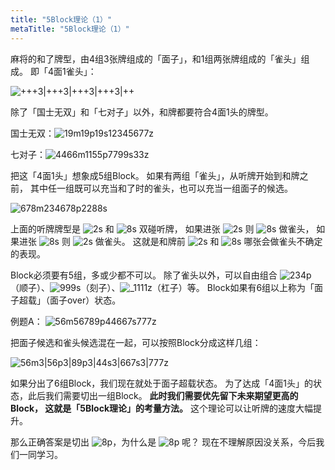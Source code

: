 ```yaml
---
title: "5Block理论（1）"
metaTitle: "5Block理论（1）"
---
```


麻将的和了牌型，由4组3张牌组成的「面子」，和1组两张牌组成的「雀头」组成。
即「4面1雀头」：

![+++3|+++3|+++3|+++3|++]()

除了「国士无双」和「七对子」以外，和牌都要符合4面1头的牌型。

国士无双：![19m19p19s12345677z]()

七对子：![4466m1155p7799s33z]()

把这「4面1头」想象成5组Block。
如果有两组「雀头」，从听牌开始到和牌之前，
其中任一组既可以充当和了时的雀头，也可以充当一组面子的候选。

![678m234678p2288s]()

上面的听牌牌型是 ![2s]() 和 ![8s]() 双碰听牌，
如果进张 ![2s]() 则 ![8s]() 做雀头，
如果进张 ![8s]() 则 ![2s]() 做雀头。
这就是和牌前 ![2s]() 和 ![8s]() 哪张会做雀头不确定的表现。

Block必须要有5组，多或少都不可以。
除了雀头以外，可以自由组合 ![234p]()（顺子）、![999s]()（刻子）、![_1111z]()（杠子）等。
Block如果有6组以上称为「面子超载」（面子over）状态。

例题A：
![56m56789p44667s777z]()

把面子候选和雀头候选混在一起，可以按照Block分成这样几组：

![56m3|56p3|89p3|44s3|667s3|777z]()

如果分出了6组Block，我们现在就处于面子超载状态。
为了达成「4面1头」的状态，此后我们需要切出一组Block。
**此时我们需要优先留下未来期望更高的Block，
这就是「5Block理论」的考量方法。**
这个理论可以让听牌的速度大幅提升。

那么正确答案是切出 ![8p]()，为什么是 ![8p]() 呢？
现在不理解原因没关系，今后我们一同学习。
